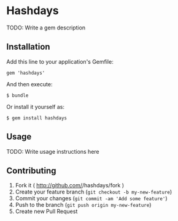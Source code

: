 # Hashdays

TODO: Write a gem description

## Installation

Add this line to your application's Gemfile:

    gem 'hashdays'

And then execute:

    $ bundle

Or install it yourself as:

    $ gem install hashdays

## Usage

TODO: Write usage instructions here

## Contributing

1. Fork it ( http://github.com/<my-github-username>/hashdays/fork )
2. Create your feature branch (`git checkout -b my-new-feature`)
3. Commit your changes (`git commit -am 'Add some feature'`)
4. Push to the branch (`git push origin my-new-feature`)
5. Create new Pull Request
